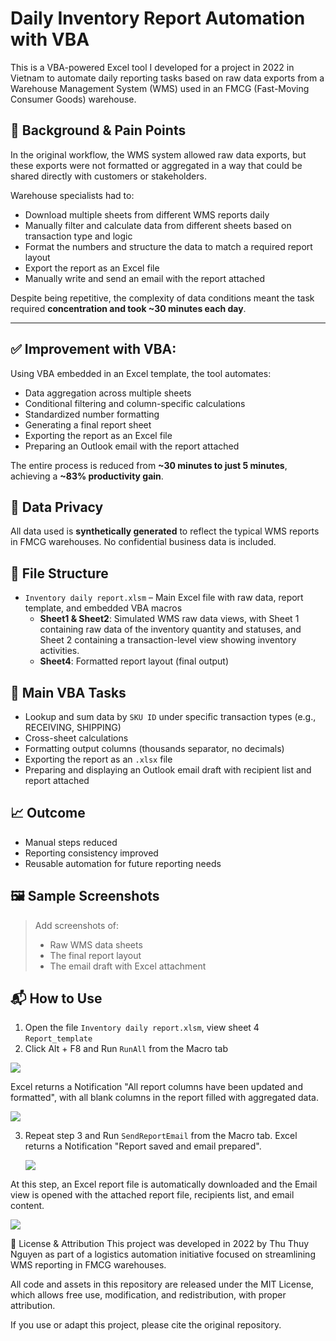 # Daily Inventory Report Automation with VBA

This is a VBA-powered Excel tool I developed for a project in 2022 in Vietnam to automate daily reporting tasks based on raw data exports from a Warehouse Management System (WMS) used in an FMCG (Fast-Moving Consumer Goods) warehouse.

## 📌 Background & Pain Points

In the original workflow, the WMS system allowed raw data exports, but these exports were not formatted or aggregated in a way that could be shared directly with customers or stakeholders.

Warehouse specialists had to:
- Download multiple sheets from different WMS reports daily
- Manually filter and calculate data from different sheets based on transaction type and logic
- Format the numbers and structure the data to match a required report layout
- Export the report as an Excel file
- Manually write and send an email with the report attached

Despite being repetitive, the complexity of data conditions meant the task required **concentration and took ~30 minutes each day**.

---

## ✅ Improvement with VBA:

Using VBA embedded in an Excel template, the tool automates:
- Data aggregation across multiple sheets
- Conditional filtering and column-specific calculations
- Standardized number formatting
- Generating a final report sheet
- Exporting the report as an Excel file
- Preparing an Outlook email with the report attached

The entire process is reduced from **~30 minutes to just 5 minutes**, achieving a **~83% productivity gain**.

## 🔐 Data Privacy

All data used is **synthetically generated** to reflect the typical WMS reports in FMCG warehouses. No confidential business data is included.

## 📁 File Structure

- `Inventory daily report.xlsm` – Main Excel file with raw data, report template, and embedded VBA macros
  - **Sheet1 & Sheet2**: Simulated WMS raw data views, with Sheet 1 containing raw data of the inventory quantity and statuses, and Sheet 2 containing a transaction-level view showing inventory activities.
  - **Sheet4**: Formatted report layout (final output)
  
## 🔧 Main VBA Tasks

- Lookup and sum data by `SKU ID` under specific transaction types (e.g., RECEIVING, SHIPPING)
- Cross-sheet calculations
- Formatting output columns (thousands separator, no decimals)
- Exporting the report as an `.xlsx` file
- Preparing and displaying an Outlook email draft with recipient list and report attached

## 📈 Outcome

- Manual steps reduced
- Reporting consistency improved
- Reusable automation for future reporting needs

## 🖼 Sample Screenshots

> Add screenshots of:
> - Raw WMS data sheets
> - The final report layout
> - The email draft with Excel attachment

## 📬 How to Use
1. Open the file `Inventory daily report.xlsm`, view sheet 4 `Report_template`
2. Click Alt + F8 and Run `RunAll` from the Macro tab
   
  ![](https://github.com/user-attachments/assets/c84dfb8f-f788-49d4-bf64-d92e255e2e12)

Excel returns a Notification "All report columns have been updated and formatted", with all blank columns in the report filled with aggregated data.

   ![](https://github.com/user-attachments/assets/bbceaeba-6f8d-42ad-9e45-1169fed06bb9)

3. Repeat step 3 and Run `SendReportEmail` from the Macro tab. Excel returns a Notification "Report saved and email prepared".
   
   ![](https://github.com/user-attachments/assets/38c1a426-1583-4270-99de-b3bc6442f2fa)

At this step, an Excel report file is automatically downloaded and the Email view is opened with the attached report file, recipients list, and email content.

![](https://github.com/user-attachments/assets/485f3148-4d2c-440c-8ccc-d0d2a16cb7f4)

📄 License & Attribution
This project was developed in 2022 by Thu Thuy Nguyen as part of a logistics automation initiative focused on streamlining WMS reporting in FMCG warehouses.

All code and assets in this repository are released under the MIT License, which allows free use, modification, and redistribution, with proper attribution.

If you use or adapt this project, please cite the original repository.
